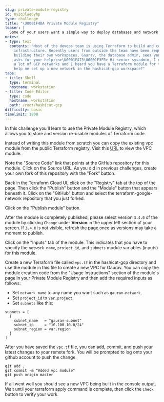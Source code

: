 ```yaml
---
slug: private-module-registry
id: 0y2q3lwe6yhp
type: challenge
title: "\U0001F4DA Private Module Registry"
teaser: |
  Some of your users want a simple way to deploy databases and network configurations. Enter the Private Module Registry, in which you can store standard, re-usable Terraform code that others can use in their own workspaces.
notes:
- type: text
  contents: "Most of the devops team is using Terraform to build and configure their
    infrastructure. Recently users from outside the team have been requesting help
    building their own workspaces. Gaurav, the database admin, sees you at lunch and
    asks for your help:\n>\U0001F473\U0001F3FE‍♂️ Hi senior sysadmin, I need to configure
    a lot of GCP networks and I heard you have a Terraform module for this. Can you
    help me set up a new network in the hashicat-gcp workspace?"
tabs:
- title: Shell
  type: terminal
  hostname: workstation
- title: Code Editor
  type: code
  hostname: workstation
  path: /root/hashicat-gcp
difficulty: basic
timelimit: 1800
---
```

In this challenge you'll learn to use the Private Module Registry, which allows you to store and version re-usable modules of Terraform code.

Instead of writing this module from scratch you can copy the existing vpc module from the public Terraform registry. Visit this [URL](https://registry.terraform.io/modules/terraform-google-modules/network/google) to view the VPC module.

Note the "Source Code" link that points at the GitHub repository for this module. Click on the Source URL. As you did in previous challenges, create your own fork of this repository with the "Fork" button.

Back in the Terraform Cloud UI, click on the "Registry" tab at the top of the page. Then click the "Publish" button and the "Module" button that appears beneath it. Click on the "GitHub" button and select the terraform-google-network repository that you just forked.

Click on the "Publish module" button.

After the module is completely published, please select version `3.4.0` of the module by clicking `Change` under **Version** in the upper left section of your screen. If `3.4.0` is not visible, refresh the page once as versions may take a moment to publish.

Click on the "Inputs" tab of the module. This indicates that you have to specify the `network_name`, `project_id`, and `subnets` module variables (inputs) for this module.

Create a new Terraform file called `vpc.tf` in the hashicat-gcp directory and use the module in this file to create a new VPC for Gaurav. You can copy the module creation code from the "Usage Instructions" section of the module's page in your Private Module Registry and then add the required inputs as follows:
  * Set `network_name` to any name you want such as `gaurav-network`.
  * Set `project_id` to `var.project`.
  * Set `subnets` like this:
  ```
  subnets = [
    {
      subnet_name   = "gaurav-subnet"
      subnet_ip     = "10.100.10.0/24"
      subnet_region = var.region
    }
  ]
  ```

After you have saved the `vpc.tf` file, you can add, commit, and push your latest changes to your remote fork. You will be prompted to log onto your github account to push the change.

```
git add .
git commit -m "Added vpc module"
git push origin master
```

If all went well you should see a new VPC being built in the console output. Wait until your terraform apply command is complete, then click the `Check` button to verify your work.
